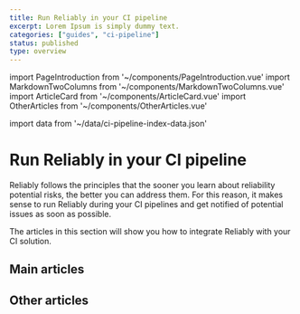 ```yaml
---
title: Run Reliably in your CI pipeline
excerpt: Lorem Ipsum is simply dummy text.
categories: ["guides", "ci-pipeline"]
status: published
type: overview
---
```

import PageIntroduction from '~/components/PageIntroduction.vue'
import MarkdownTwoColumns from '~/components/MarkdownTwoColumns.vue'
import ArticleCard from '~/components/ArticleCard.vue'
import OtherArticles from '~/components/OtherArticles.vue'

import data from '~/data/ci-pipeline-index-data.json'

# Run Reliably in your CI pipeline

<PageIntroduction>
  Reliably follows the principles that the sooner you learn about reliability
  potential risks, the better you can address them. For this reason, it makes
  sense to run Reliably during your CI pipelines and get notified of potential
  issues as soon as possible.

  The articles in this section will show you how to integrate Reliably with
  your CI solution.
</PageIntroduction>

## Main articles

<MarkdownTwoColumns>
  <ArticleCard
    title="GitHub Action"
    description="The Reliably GitHub Action allows you to get suggestions for each PR."
    link="/guides/ci-pipeline/github-action/"
  />
  <ArticleCard
    title="GitLab Job"
    description="Get Reliably suggestions as part of your GitLab pipeline."
    link="/ci-pipeline/gitlab-pipeline/"
  />
</MarkdownTwoColumns>

## Other articles

<OtherArticles :links="data.links" />